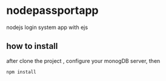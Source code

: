 # nodepassportapp
nodejs login system app with ejs

## how to install
after clone the project , configure your monogDB server, then
``` 
npm install
```
